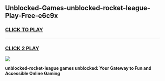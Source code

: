 
## Unblocked-Games-unblocked-rocket-league-Play-Free-e6c9x
<h3>
<a href="https://premium76.site?title=unblocked-rocket-league&ref=20M">CLICK TO PLAY</a></h3>
<hr>

<h3>
<a href="https://premium76.site?title=unblocked-rocket-league&ref=20M">CLICK 2 PLAY</a>
  
</h3>

<a href="https://premium76.site?title=unblocked-rocket-league&ref=19M"><img src="https://clearcache.store/games.png"></a>


**unblocked-rocket-league games unblocked: Your Gateway to Fun and Accessible Online Gaming**
